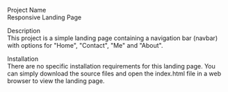 Project Name<br>
Responsive Landing Page

Description<br>
This project is a simple landing page containing a navigation bar (navbar) with options for "Home", "Contact", "Me" and "About".

Installation<br>
There are no specific installation requirements for this landing page. You can simply download the source files and open the index.html file in a web browser to view the landing page.


